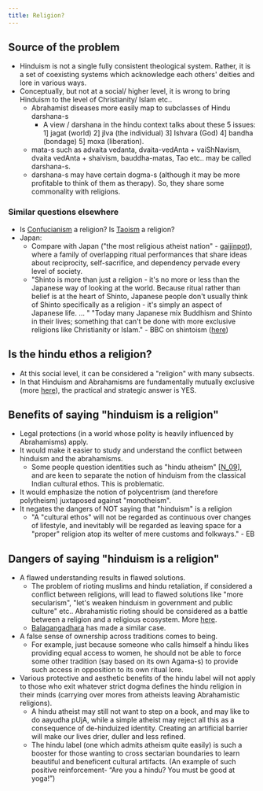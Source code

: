 ```yaml
---
title: Religion?
---
```


## Source of the problem
- Hinduism is not a single fully consistent theological system. Rather, it is a set of coexisting systems which acknowledge each others' deities and lore in various ways.
- Conceptually, but not at a social/ higher level, it is wrong to bring Hinduism to the level of Christianity/ Islam etc..    
    - Abrahamist diseases more easily map to subclasses of Hindu darshana-s
        - A view / darshana in the hindu context talks about these 5 issues: 1\] jagat (world) 2\] jIva (the individual) 3\] Ishvara (God)​ 4\] bandha (bondage) 5\] moxa (liberation).
    - mata-s such as advaita vedanta, dvaita-vedAnta + vaiShNavism, dvaita vedAnta + shaivism, bauddha-matas, Tao etc.. may be called darshana-s.
    - darshana-s may have certain dogma-s (although it may be more profitable to think of them as therapy). So, they share some commonality with religions.

### Similar questions elsewhere
- Is [Confucianism](http://en.wikipedia.org/wiki/Confucianism) a religion? Is [Taoism](http://en.wikipedia.org/wiki/Taoism) a religion?
- Japan:
    - Compare with Japan ("the most religious atheist nation" - [gaijinpot](http://blog.gaijinpot.com/japan-religious-atheist-country/)), where a family of overlapping ritual performances that share ideas about reciprocity, self-sacrifice, and dependency pervade every level of society.
    - "Shinto is more than just a religion - it's no more or less than the Japanese way of looking at the world. Because ritual rather than belief is at the heart of Shinto, Japanese people don't usually think of Shinto specifically as a religion - it's simply an aspect of Japanese life. ... " "Today many Japanese mix Buddhism and Shinto in their lives; something that can't be done with more exclusive religions like Christianity or Islam." - BBC on shintoism ([here](http://www.bbc.co.uk/religion/religions/shinto/beliefs/religion.shtml))


## Is the hindu ethos a religion?
- At this social level, it can be considered a "religion" with many subsects.
- In that Hinduism and Abrahamisms are fundamentally mutually exclusive (more [here](../rivals/abe-disease/abe-disease/)), the practical and strategic answer is YES.

## Benefits of saying "hinduism is a religion"
- Legal protections (in a world whose polity is heavily influenced by Abrahamisms) apply.
- It would make it easier to study and understand the conflict between hinduism and the abrahamisms.
  - Some people question identities such as "hindu atheism" \[[N_09](http://nirmukta.com/2009/11/28/is-hindu-atheism-valid-a-rationalist-critique-of-the-hindu-identitys-usurpation-of-indian-culture)\], and are keen to separate the notion of hinduism from the classical Indian cultural ethos. This is problematic.
- It would emphasize the notion of polycentrism (and therefore polytheism) juxtaposed against "monotheism".
- It negates the dangers of NOT saying that "hinduism" is a religion
    - "A "cultural ethos" will not be regarded as continuous over changes of lifestyle, and inevitably will be regarded as leaving space for a "proper" religion atop its welter of mere customs and folkways." - EB

## Dangers of saying "hinduism is a religion"
- A flawed understanding results in flawed solutions.
    - The problem of rioting muslims and hindu retaliation, if considered a conflict between religions, will lead to flawed solutions like "more secularism", "let's weaken hinduism in government and public culture" etc.. Abrahamistic rioting should be considered as a battle between a religion and a religious ecosystem. More [here](../../rivals/0-theism/secularism/).
    - [Balagangadhara](http://en.wikipedia.org/wiki/S._N._Balagangadhara) has made a similar case.
- A false sense of ownership across traditions comes to being.
    - For example, just because someone who calls himself a hindu likes providing equal access to women, he should not be able to force some other tradition (say based on its own Agama-s) to provide such access in opposition to its own ritual lore.
- Various protective and aesthetic benefits of the hindu label will not apply to those who exit whatever strict dogma defines the hindu religion in their minds (carrying over mores from atheists leaving Abrahamistic religions).
    - A hindu atheist may still not want to step on a book, and may like to do aayudha pUjA, while a simple atheist may reject all this as a consequence of de-hinduized identity. Creating an artificial barrier will make our lives drier, duller and less refined.
    - The hindu label (one which admits atheism quite easily) is such a booster for those wanting to cross sectarian boundaries to learn beautiful and beneficent cultural artifacts. (An example of such positive reinforcement- “Are you a hindu? You must be good at yoga!”)